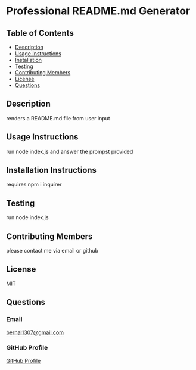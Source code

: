 # Professional README.md Generator

## Table of Contents
* [Description](#description)
* [Usage Instructions](#usage)
* [Installation](#installation)
* [Testing](#testing) 
* [Contributing Members](#contributors)
* [License](#license)
* [Questions](#questions)
    
## Description
renders a README.md file from user input

## Usage Instructions
run node index.js and answer the prompst provided

## Installation Instructions 
requires npm i inquirer

## Testing 
run node index.js

## Contributing Members
please contact me via email or github

## License
MIT

## Questions
    
### Email
bernal1307@gmail.com

### GitHub Profile
[GitHub Profile](https://github.com/JPablo73)
    
